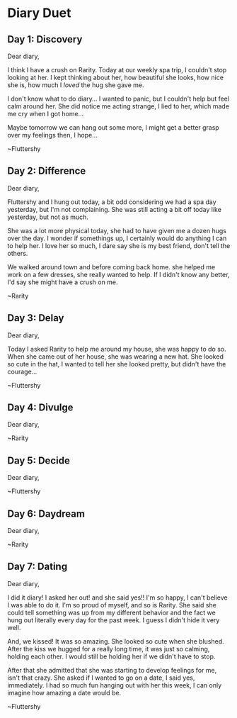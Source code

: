 # Diary Duet

## Day 1: Discovery

Dear diary,

I think I have a crush on Rarity. Today at our weekly spa trip, I couldn't stop looking at her. I kept thinking about her, how beautiful she looks, how nice she is, how much I *loved* the hug she gave me.

I don't know what to do diary… I wanted to panic, but I couldn't help but feel calm around her. She did notice me acting strange, I lied to her, which made me cry when I got home…

Maybe tomorrow we can hang out some more, I might get a better grasp over my feelings then, I hope…

~Fluttershy

## Day 2: Difference

Dear diary,

Fluttershy and I hung out today, a bit odd considering we had a spa day yesterday, but I'm not complaining. She was still acting a bit off today like yesterday, but not as much.

She was a lot more physical today, she had to have given me a dozen hugs over the day. I wonder if somethings up, I certainly would do anything I can to help her. I love her so much, I dare say she is my best friend, don't tell the others.

We walked around town and before coming back home. she helped me work on a few dresses, she really wanted to help. If I didn't know any better, I'd say she might have a crush on me.

~Rarity

## Day 3: Delay

Dear diary,

Today I asked Rarity to help me around my house, she was happy to do so. When she came out of her house, she was wearing a new hat. She looked so cute in the hat, I wanted to tell her she looked pretty, but didn't have the courage…



~Fluttershy

## Day 4: Divulge

Dear diary,



~Rarity

## Day 5: Decide

Dear diary,



~Fluttershy

## Day 6: Daydream

Dear diary,



~Rarity

## Day 7: Dating

Dear diary,

I did it diary! I asked her out! and she said yes!! I'm so happy, I can't believe I was able to do it. I'm so proud of myself, and so is Rarity. She said she could tell something was up from my different behavior and the fact we hung out literally every day for the past week. I guess I didn't hide it very well.

And, we kissed! It was so amazing. She looked so cute when she blushed. After the kiss we hugged for a really long time, it was just so calming, holding each other. I would still be holding her if we didn't have to stop.

After that she admitted that she was starting to develop feelings for me, isn't that crazy. She asked if I wanted to go on a date, I said yes, immediately. I had so much fun hanging out with her this week, I can only imagine how amazing a date would be.

~Fluttershy
